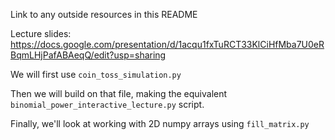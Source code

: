 Link to any outside resources in this README

Lecture slides: https://docs.google.com/presentation/d/1acqu1fxTuRCT33KlCiHfMba7U0eRBqmLHjPafABAeqQ/edit?usp=sharing

We will first use `coin_toss_simulation.py`

Then we will build on that file, making the equivalent `binomial_power_interactive_lecture.py` script.

Finally, we'll look at working with 2D numpy arrays using `fill_matrix.py`
